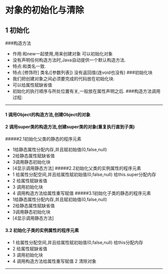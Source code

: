 对象的初始化与清除
=================
1 初始化
--------
###构造方法
* 作用:和new一起使用,用来创建对象 可以初始化对象
* 没有声明任何构造方法时,Java自动提供一个默认构造方法.
* 特点:和类名一致.
* 特点:[修饰符] 类名([参数列表]) 没有返回值(连void也没有)
###初始化块
* 我们把创建对象之间必须要完成的代码放在初始化块.
* 可以给属性赋缺省值
* 初始化的执行顺序与所处位置有关,一般放在属性声明之后.
###构造方法调用过程:
 ----------------
#### 1 调用Object的构造方法,创建Object的对象
#### 2 调用super类的构造方法,创建super类的对象(重复执行直到子类)
#####2.1初始化父类的静态的程序元素
* 1给静态属性分配内存,并且赋初始值(0,false,null)
* 2给静态属性赋缺省值
* 3调用静态初始化块
* [4显示调用静态方法]
#####2.2初始化父类的实例属性的程序元素
* 1 给属性分配空间,并且给属性赋初始值(0,false,null) 给this.super分配内存
* 2 给属性赋缺省值
* 3 调用初始化块
* 4 调用构造方法给属性重写赋值
#####3.1初始化子类的静态的程序元素
* 1给静态属性分配内存,并且赋初始值(0,false,null)
* 2给静态属性赋缺省值
* 3调用静态初始化块
* [4显示调用静态方法]
#### 3.2 初始化子类的实例属性的程序元素
* 1 给属性分配空间,并且给属性赋初始值(0,false,null) 给this分配内存
* 2 给属性赋缺省值
* 3 调用初始化块
* 4 调用构造方法给属性重写赋值
2 清除对象
-----------------------------